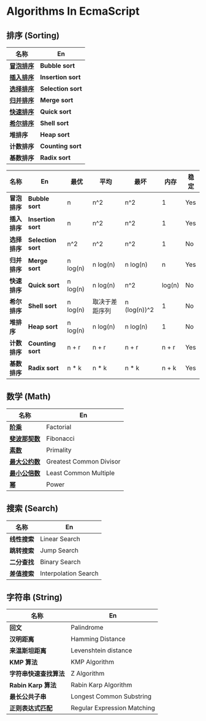 # Algorithms In EcmaScript



## 排序 (Sorting)

| **名称**                                 | **En**             |
| ---------------------------------------- | ------------------ |
| [**冒泡排序**](./sorting/bubble-sort)    | **Bubble sort**    |
| [**插入排序**](./sorting/insertion-sort) | **Insertion sort** |
| [**选择排序**](./sorting/selection-sort) | **Selection sort** |
| [**归并排序**](./sorting/merge-sort)     | **Merge sort**     |
| [**快速排序**](./sorting/quick-sort)     | **Quick sort**     |
| [**希尔排序**](./sorting/shell-sort)     | **Shell sort**     |
| **堆排序**                               | **Heap sort**      |
| **计数排序**                             | **Counting sort**  |
| **基数排序**                             | **Radix sort**     |

| **名称**     | **En**             | **最优** | **平均**       | **最坏**     | **内存** | **稳定** |
| ------------ | ------------------ | -------- | -------------- | ------------ | -------- | -------- |
| **冒泡排序** | **Bubble sort**    | n        | n^2            | n^2          | 1        | Yes      |
| **插入排序** | **Insertion sort** | n        | n^2            | n^2          | 1        | Yes      |
| **选择排序** | **Selection sort** | n^2      | n^2            | n^2          | 1        | No       |
| **归并排序** | **Merge sort**     | n log(n) | n log(n)       | n log(n)     | n        | Yes      |
| **快速排序** | **Quick sort**     | n log(n) | n log(n)       | n^2          | log(n)   | No       |
| **希尔排序** | **Shell sort**     | n log(n) | 取决于差距序列 | n (log(n))^2 | 1        | No       |
| **堆排序**   | **Heap sort**      | n log(n) | n log(n)       | n log(n)     | 1        | No       |
| **计数排序** | **Counting sort**  | n + r    | n + r          | n + r        | n + r    | Yes      |
| **基数排序** | **Radix sort**     | n * k    | n * k          | n * k        | n + k    | Yes      |



## 数学 (Math)

| **名称**                                         | **En**                  |
| ------------------------------------------------ | ----------------------- |
| [**阶乘**](./math/facotrial)                     | Factorial               |
| [**斐波那契数**](./math/fibonacci)               | Fibonacci               |
| [**素数**](./math/primality)                     | Primality               |
| [**最大公约数**](./math/greatest-common-divisor) | Greatest Common Divisor |
| [**最小公倍数**](./math/least-common-multiple)   | Least Common Multiple   |
| [**幂**](./math/power)                           | Power                   |



## 搜索 (Search)

| **名称**     | **En**               |
| ------------ | -------------------- |
| **线性搜索** | Linear Search        |
| **跳转搜索** | Jump Search          |
| **二分查找** | Binary Search        |
| **差值搜索** | Interpolation Search |



## 字符串 (String)

| **名称**               | **En**                      |
| ---------------------- | --------------------------- |
| **回文**               | Palindrome                  |
| **汉明距离**           | Hamming Distance            |
| **来温斯坦距离**       | Levenshtein distance        |
| **KMP 算法**           | KMP Algorithm               |
| **字符串快速查找算法** | Z Algorithm                 |
| **Rabin Karp 算法**    | Rabin Karp Algorithm        |
| **最长公共子串**       | Longest Common Substring    |
| **正则表达式匹配**     | Regular Expression Matching |